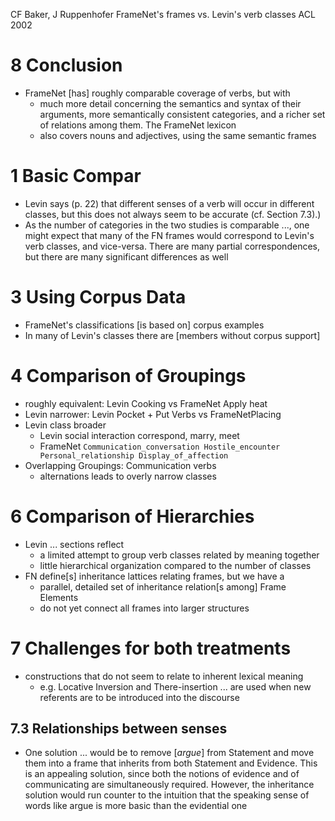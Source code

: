 CF Baker, J Ruppenhofer
FrameNet's frames vs. Levin's verb classes
ACL 2002

# 8 Conclusion

* FrameNet [has] roughly comparable coverage of verbs, but with
  * much more detail concerning the semantics and syntax of their arguments,
    more semantically consistent categories, and a richer set of relations
    among them.  The FrameNet lexicon
  * also covers nouns and adjectives, using the same semantic frames

# 1 Basic Compar

* Levin says (p. 22) that different senses of a verb will occur in different
  classes, but this does not always seem to be accurate (cf. Section 7.3).)
* As the number of categories in the two studies is comparable ...,
  one might expect that many of the FN frames would correspond to Levin's verb
  classes, and vice-versa.  There are many partial correspondences, but there
  are many significant differences as well

# 3 Using Corpus Data

* FrameNet's classifications [is based on] corpus examples
* In many of Levin's classes there are [members without corpus support]

# 4 Comparison of Groupings

* roughly equivalent: Levin Cooking vs FrameNet Apply heat
* Levin narrower: Levin Pocket + Put Verbs vs FrameNetPlacing
* Levin class broader
  * Levin social interaction  correspond, marry, meet
  * FrameNet `Communication_conversation Hostile_encounter
    Personal_relationship Display_of_affection`
* Overlapping Groupings: Communication verbs
  * alternations leads to overly narrow classes

# 6 Comparison of Hierarchies

* Levin ... sections reflect
  * a limited attempt to group verb classes related by meaning together
  * little hierarchical organization compared to the number of classes
* FN define[s] inheritance lattices relating frames, but we have a
  * parallel, detailed set of inheritance relation[s among] Frame Elements
  * do not yet connect all frames into larger structures

# 7 Challenges for both treatments

* constructions that do not seem to relate to inherent lexical meaning
  * e.g. Locative Inversion and There-insertion ... are used when new referents
    are to be introduced into the discourse

## 7.3 Relationships between senses

* One solution ... would be to remove [_argue_] from Statement and move them
  into a frame that inherits from both Statement and Evidence. This is an
  appealing solution, since both the notions of evidence and of communicating
  are simultaneously required. However, the inheritance solution would run
  counter to the intuition that the speaking sense of words like argue is more
  basic than the evidential one
